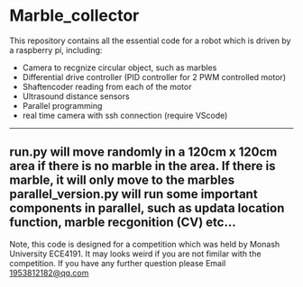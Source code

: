 # Marble_collector
This repository contains all the essential code for a robot which is driven by a raspberry pi, including:
* Camera to recgnize circular object, such as marbles
* Differential drive controller (PID controller for 2 PWM controlled motor)
* Shaftencoder reading from each of the motor
* Ultrasound distance sensors
* Parallel programming
* real time camera with ssh connection (require VScode)
---
run.py will move randomly in a 120cm x 120cm area if there is no marble in the area. If there is marble, it will only move to the marbles
parallel_version.py will run some important components in parallel, such as updata location function, marble recgonition (CV) etc...
---
Note, this code is designed for a competition which was held by Monash University ECE4191. It may looks weird if you are not fimilar with the competition.
If you have any further question please Email 1953812182@qq.com
